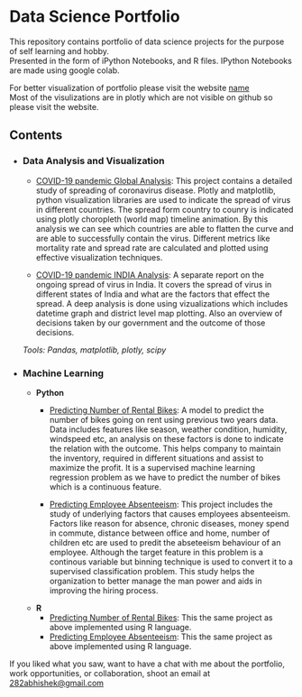 # Data Science Portfolio
This repository contains portfolio of data science projects for the purpose of self learning and hobby.<br>
Presented in the form of iPython Notebooks, and R files. IPython Notebooks are made using google colab.

For better visualization of portfolio please visit the website [name](link)<br>
Most of the visulizations are in plotly which are not visible on github so please visit the website.

## Contents

- ### Data Analysis and Visualization
    
	- [COVID-19 pandemic Global Analysis](link): This project contains a detailed study of spreading of coronavirus disease. Plotly and matplotlib, python visualization libraries are used to indicate the spread of virus in different countries. The spread form country to counry is indicated using plotly choropleth (world map) timeline animation. By this analysis we can see which countries are able to flatten the curve and are able to successfully contain the virus. Different metrics like mortality rate and spread rate are calculated and plotted using effective visualization techniques.

	- [COVID-19 pandemic INDIA Analysis](link): A separate report on the ongoing spread of virus in India. It covers the spread of virus in different states of India and what are the factors that effect the spread. A deep analysis is done using vizualizations which includes datetime graph and district level map plotting. Also an overview of decisions taken by our government and the outcome of those decisions.
	
	_Tools: Pandas, matplotlib, plotly, scipy_
	
- ### Machine Learning
    - __Python__
    	- [Predicting Number of Rental Bikes](link): A model to predict the number of bikes going on rent using previous two years data. Data includes features like season, weather condition, humidity, windspeed etc, an analysis on these factors is done to indicate the relation with the outcome. This helps company to maintain the inventory, required in different situations and assist to maximize the profit. It is a supervised machine learning regression problem as we have to predict the number of bikes which is a continuous feature.
    	
    	- [Predicting Employee Absenteeism](link): This project includes the study of underlying factors that causes employees absenteeism. Factors like reason for absence, chronic diseases, money spend in commute, distance between office and home, number of children etc are used to predit the abseteeism behaviour of an employee. Although the target feature in this problem is a continous variable but binning technique is used to convert it to a supervised classification problem. This study helps the organization to better manage the man power and aids in improving the hiring process.
    - __R__ 
        - [Predicting Number of Rental Bikes](link): This the same project as above implemented using R language.
        - [Predicting Employee Absenteeism](link): This the same project as above implemented using R language.

If you liked what you saw, want to have a chat with me about the portfolio, work opportunities, or collaboration, shoot an email at 282abhishek@gmail.com 
